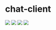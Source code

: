 # chat-client
![](https://github.com/quan930/chat-client/blob/master/1.png)
![](https://github.com/quan930/chat-client/blob/master/2.png)
![](https://github.com/quan930/chat-client/blob/master/3.png)
![](https://github.com/quan930/chat-client/blob/master/4.png)